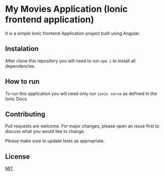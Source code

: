 # My Movies Application (Ionic frontend application)
It is a simple Ionic frontend Application project built using Angular.

## Instalation
After clone this repository you will need to run `npm i` to install all dependencies.

## How to run
To run this application you will need only run `ionic serve` as defined in the Ionic Docs.

## Contributing
Pull requests are welcome. For major changes, please open an issue first to discuss what you would like to change.

Please make sure to update tests as appropriate.

## License
[MIT](https://choosealicense.com/licenses/mit/)
